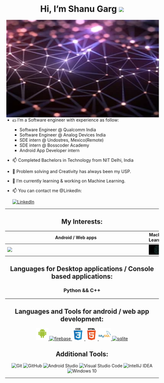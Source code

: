 <h1 align="center">  Hi, I’m Shanu Garg <img src="https://raw.githubusercontent.com/MartinHeinz/MartinHeinz/master/wave.gif" width="30px"></h1>

<p><img align="right" alt="Coding" width="500" height="320" src="https://github.com/Shanugarg499/Shanugarg499/blob/main/lightsimage.webp?raw=true"/></br></p>
   
- 💵 I’m a Software engineer with experience as follow:
    <ul type="square" align ="centre">
       <li> Software Engineer @ Qualcomm India </li>
      <li> Software Engineer @ Analog Devices India </li>
      <li> SDE intern @ Undostres, Mexico(Remote) </li>
      <li> SDE intern @ Bosscoder Academy </li>
      <li> Android App Developer intern </li>
    </ul>

- 📫 Completed Bachelors in Technology from NIT Delhi, India

- 💞️ Problem solving and Creativity has always been my USP.

- 🌱 I’m currently learning & working on Machine Learning.


- 📫 You can contact me @LinkedIn: 
    <p> <a href = "https://www.linkedin.com/in/shanu-garg-a46672190/"><img alt="LinkedIn" src="https://img.shields.io/badge/linkedin-%230077B5.svg?&logo=linkedin&logoColor=white"/></a></p>
 
      
<hr>
<h2 align="center">My Interests:</br></h2>

Android / Web apps | Machine Learning
------------ | -------------
<img align="left" width="450" src="https://github.com/Shanugarg499/Shanugarg499/blob/main/techimage.gif?raw=true"/> | <img align="right" width="450" src="https://github.com/Shanugarg499/Shanugarg499/blob/main/ML_image_1.gif"/>


<h2 align="center">Languages for Desktop applications / Console based applications:</h2>
<h3 align="center">Python && C++<br></h3>


<hr>

<h2 align="center">Languages and Tools for android / web app development:</h2>
<div align="center">
<p align="center"> <a href="https://developer.android.com" target="_blank"> <img src="https://raw.githubusercontent.com/devicons/devicon/master/icons/android/android-original-wordmark.svg" alt="android" width="40" height="40"/> </a><a href="https://firebase.google.com/" target="_blank"> <img src="https://www.vectorlogo.zone/logos/firebase/firebase-icon.svg" alt="firebase" width="40" height="40"/> </a><a href="https://www.w3schools.com/css/" target="_blank"> <img src="https://raw.githubusercontent.com/devicons/devicon/master/icons/css3/css3-original-wordmark.svg" alt="css3" width="40" height="40"/> </a> <a href="https://www.w3.org/html/" target="_blank"> <img src="https://raw.githubusercontent.com/devicons/devicon/master/icons/html5/html5-original-wordmark.svg" alt="html5" width="40" height="40"/> </a><a href="https://www.mysql.com/" target="_blank"> <img src="https://raw.githubusercontent.com/devicons/devicon/master/icons/mysql/mysql-original-wordmark.svg" alt="mysql" width="40" height="40"/>  </a><a href="https://www.sqlite.org/" target="_blank"> <img src="https://www.vectorlogo.zone/logos/sqlite/sqlite-icon.svg" alt="sqlite" width="40" height="40"/></a>
</div>

<h2 align="center">Additional Tools:<br></h2>
<div align="center">
<p>
    <img alt="Git" src="https://img.shields.io/badge/Git%20-%23F05033.svg?logo=git&logoColor=white">
    <img alt="GitHub" src="https://img.shields.io/badge/github-%23121011.svg?logo=github&logoColor=white"/>
    <img alt="Android Studio" src="https://img.shields.io/badge/AndroidStudio-5C2D91.svg?logo=android-studio&logoColor=white"/>
    <img alt="Visual Studio Code" src="https://img.shields.io/badge/Visual%20Studio%20Code-0078d7.svg?logo=visual-studio-code&logoColor=white">
    <img alt="IntelliJ IDEA" src="https://img.shields.io/badge/IntelliJIDEA-000000.svg?logo=intellij-idea&logoColor=white"/>
    <img alt="Windows 10" src="https://img.shields.io/badge/Windows-0078D6?&logo=windows&logoColor=white" />

</p>
</div>

<hr>
